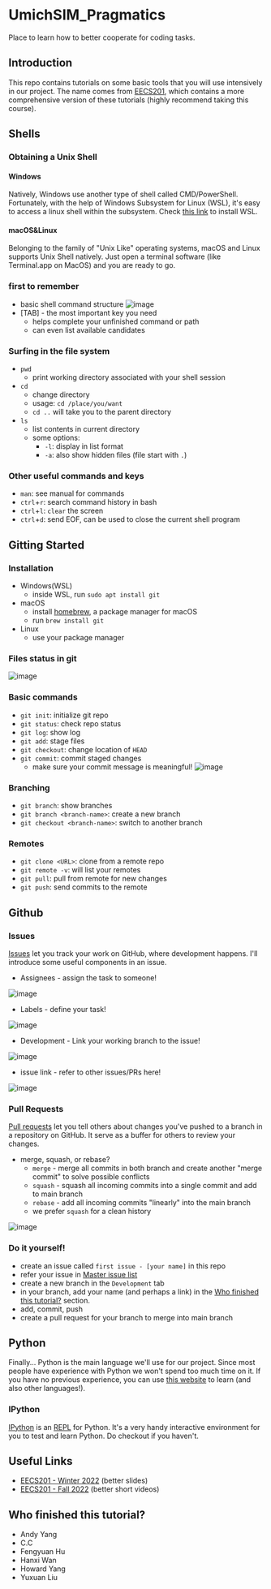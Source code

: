 # UmichSIM_Pragmatics
Place to learn how to better cooperate for coding tasks.

## Introduction
This repo contains tutorials on some basic tools that you will use intensively in our project. The name comes from [EECS201](https://www.eecs.umich.edu/courses/eecs201/wn2022/), which contains a more comprehensive version of these tutorials (highly recommend taking this course).

## Shells
### Obtaining a Unix Shell
#### Windows
Natively, Windows use another type of shell called CMD/PowerShell. Fortunately, with the help of Windows Subsystem for Linux (WSL), it's easy to access a linux shell within the subsystem. Check [this link](https://learn.microsoft.com/en-us/windows/wsl/install) to install WSL.

#### macOS&Linux
Belonging to the family of "Unix Like" operating systems, macOS and Linux supports Unix Shell natively. Just open a terminal software (like Terminal.app on MacOS) and you are ready to go.

### first to remember
+ basic shell command structure
![image](https://user-images.githubusercontent.com/55869557/211469435-e5d546e7-6714-41c8-8670-3d13bf1e197d.png)
+ [TAB] - the most important key you need
  + helps complete your unfinished command or path
  + can even list available candidates

### Surfing in the file system
+ `pwd`
  + print working directory associated with your shell session
+ `cd`
  + change directory
  + usage: `cd /place/you/want`
  + `cd ..` will take you to the parent directory
+ `ls`
  + list contents in current directory
  + some options:
    + `-l`: display in list format
    + `-a`: also show hidden files (file start with `.`)

### Other useful commands and keys
+ `man`: see manual for commands
+ `ctrl`+`r`: search command history in bash
+ `ctrl`+`l`: `clear` the screen
+ `ctrl`+`d`: send EOF, can be used to close the current shell program


## Gitting Started
### Installation
+ Windows(WSL)
  + inside WSL, run `sudo apt install git`
+ macOS
  + install [homebrew](https://brew.sh/), a package manager for macOS
  + run `brew install git`
+ Linux
  + use your package manager

### Files status in git
![image](https://user-images.githubusercontent.com/55869557/211577924-1324b8b3-3be7-4561-9daa-a69825789677.png)

### Basic commands
+ `git init`: initialize git repo
+ `git status`: check repo status
+ `git log`: show log
+ `git add`: stage files
+ `git checkout`: change location of `HEAD`
+ `git commit`: commit staged changes
  + make sure your commit message is meaningful!
  ![image](https://user-images.githubusercontent.com/55869557/211599023-888fa7f1-975b-4640-8c8a-7a914aa2b0af.png)

### Branching
+ `git branch`: show branches
+ `git branch <branch-name>`: create a new branch
+ `git checkout <branch-name>`: switch to another branch

### Remotes
+ `git clone <URL>`: clone from a remote repo
+ `git remote -v`: will list your remotes
+ `git pull`: pull from remote for new changes
+ `git push`: send commits to the remote


## Github
### Issues
[Issues](https://docs.github.com/en/issues/tracking-your-work-with-issues/about-issues) let you track your work on GitHub, where development happens. I'll introduce some useful components in an issue.

+ Assignees - assign the task to someone!

![image](https://user-images.githubusercontent.com/55869557/211592971-d364d4c8-1476-4a89-9aea-e37063481534.png)

+ Labels - define your task!

![image](https://user-images.githubusercontent.com/55869557/211592793-181ad927-1756-4a7a-ad7f-888690962b0f.png)

+ Development - Link your working branch to the issue!

![image](https://user-images.githubusercontent.com/55869557/211593068-25f30f40-bf05-412a-9552-bbcc40b613c0.png)

+ issue link - refer to other issues/PRs here!

![image](https://user-images.githubusercontent.com/55869557/211595194-e0a987ef-5bd3-4728-87e2-0d0264bc0e77.png)

### Pull Requests
[Pull requests](https://docs.github.com/en/pull-requests/collaborating-with-pull-requests/proposing-changes-to-your-work-with-pull-requests/about-pull-requests) let you tell others about changes you've pushed to a branch in a repository on GitHub. It serve as a buffer for others to review your changes.

+ merge, squash, or rebase?
  + `merge` - merge all commits in both branch and create another "merge commit" to solve possible conflicts
  + `squash` - squash all incoming commits into a single commit and add to main branch
  + `rebase` - add all incoming commits "linearly" into the main branch
  + we prefer `squash` for a clean history

![image](https://user-images.githubusercontent.com/55869557/211603260-daafcb8c-ae4a-4bb1-b7e3-75bfb0b98edb.png)


### Do it yourself!
+ create an issue called `first issue - [your name]` in this repo
+ refer your issue in [Master issue list](https://github.com/UmichSIM/UmichSIM_Pragmatics/issues/1)
+ create a new branch in the `Development` tab
+ in your branch, add your name (and perhaps a link) in the [Who finished this tutorial?](#who-finished-this-tutorial) section.
+ add, commit, push
+ create a pull request for your branch to merge into main branch

## Python
Finally... Python is the main language we'll use for our project. Since most people have experience with Python we won't spend too much time on it. If you have no previous experience, you can use [this website](https://exercism.org/tracks/python) to learn (and also other languages!).

### IPython
[IPython](https://ipython.org/) is an [REPL](https://en.wikipedia.org/wiki/Read%E2%80%93eval%E2%80%93print_loop) for Python. It's a very handy interactive environment for you to test and learn Python. Do checkout if you haven't.

## Useful Links
+ [EECS201 - Winter 2022](https://www.eecs.umich.edu/courses/eecs201/wn2022/) (better slides)
+ [EECS201 - Fall 2022](https://www.eecs.umich.edu/courses/eecs201/fa2022/schedule) (better short videos)

## Who finished this tutorial?
+ Andy Yang
+ C.C
+ Fengyuan Hu
+ Hanxi Wan
+ Howard Yang
+ Yuxuan Liu
